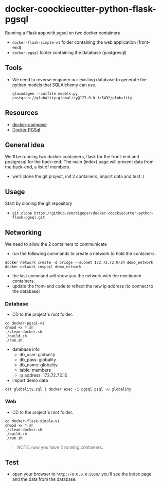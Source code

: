 # docker-coockiecutter-python-flask-pgsql
Running a Flask app with pgsql on two docker containers
- ```docker-flask-simple-v1``` folder containing the web application (front-end)
- ```docker-pgsql``` folder containing the database (postgresql)

## Tools
- We need to reverse engineer our existing database to generate the python models that SQLAlchemy can use.

    ```qlacodegen --outfile models.py postgres://globality:globality@127.0.0.1:5432/globality```


## Resources
- [docker-compose](https://docs.docker.com/compose)
- [Docker PGSql](https://github.com/sameersbn/docker-postgresql)

## General idea
We'll be running two docker containers, flask for the front-end and postgresql for the back-end.
The main (index) page will present data from the back-end, a list of members.

- we'll clone the git project, init 2 containers, import data and test :)

## Usage
Start by cloning the git repository
- ```git clone https://github.com/bigoper/docker-coockiecutter-python-flask-pgsql.git```

## Networking
We need to allow the 2 containers to communicate
- run the following commands to create a network to hold the containers.
```
docker network create -d bridge --subnet 172.72.72.0/24 demo_network
docker network inspect demo_network
```
- the last command will show you the network with the mentioned containers.
- update the front-end code to reflect the new ip address (to connect to the database)

### Database
- CD to the project's root folder.
```
cd docker-pgsql-v1
chmod +x *.sh
./clean-docker.sh   
./build.sh   
./run.sh
```
- database info
    - db_user: globality
    - db_pass: globality
    - db_name: globality
    - table: members
    - ip address: 172.72.72.10
- import demo data

```
cat globality.sql | docker exec -i pgsql psql -U globality
```

### Web
- CD to the project's root folder.
```
cd docker-flask-simple-v1
chmod +x *.sh
./clean-docker.sh   
./build.sh   
./run.sh
```
>NOTE: now you have 2 running containers.

## Test
- open your browser to `http://0.0.0.0:5000/` you'll see the index page and the data from the database.
